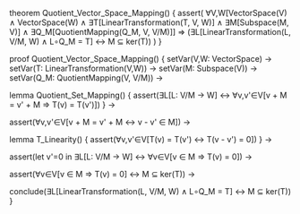theorem Quotient_Vector_Space_Mapping() {
  assert(
    ∀V,W[VectorSpace(V) ∧ VectorSpace(W) ∧
    ∃T[LinearTransformation(T, V, W)] ∧
    ∃M[Subspace(M, V)] ∧
    ∃Q_M[QuotientMapping(Q_M, V, V/M)]] ⇒
    (∃L[LinearTransformation(L, V/M, W) ∧ L∘Q_M = T] ↔ M ⊆ ker(T))
  )
}

proof Quotient_Vector_Space_Mapping() {
  setVar(V,W: VectorSpace) →
  setVar(T: LinearTransformation(V,W)) →
  setVar(M: Subspace(V)) →
  setVar(Q_M: QuotientMapping(V, V/M)) →

  lemma Quotient_Set_Mapping() {
    assert(∃L[L: V/M → W] ↔
           ∀v,v'∈V[v + M = v' + M ⇒ T(v) = T(v')])
  } →

  assert(∀v,v'∈V[v + M = v' + M ↔ v - v' ∈ M]) →
  
  lemma T_Linearity() {
    assert(∀v,v'∈V[T(v) = T(v') ↔ T(v - v') = 0])
  } →

  assert(let v'=0 in
         ∃L[L: V/M → W] ↔ ∀v∈V[v ∈ M ⇒ T(v) = 0]) →
  
  assert(∀v∈V[v ∈ M ⇒ T(v) = 0] ↔ M ⊆ ker(T)) →
  
  conclude(∃L[LinearTransformation(L, V/M, W) ∧ L∘Q_M = T] ↔ M ⊆ ker(T))
}